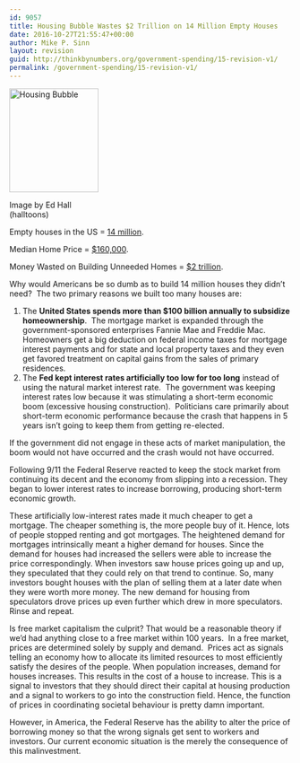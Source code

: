```yaml
---
id: 9057
title: Housing Bubble Wastes $2 Trillion on 14 Million Empty Houses
date: 2016-10-27T21:55:47+00:00
author: Mike P. Sinn
layout: revision
guid: http://thinkbynumbers.org/government-spending/15-revision-v1/
permalink: /government-spending/15-revision-v1/
---
```

<div id="attachment_524" style="width: 169px" class="wp-caption alignleft">
  <img aria-describedby="caption-attachment-524" class="size-full wp-image-524   " title="Housing Bubble" src="https://i2.wp.com/thinkbynumbers.org/wp-content/uploads/2011/09/House-Bubble.jpg?resize=159%2C185" alt="Housing Bubble" width="159" height="185" srcset="https://i2.wp.com/thinkbynumbers.org/wp-content/uploads/2011/09/House-Bubble.jpg?w=736&ssl=1 736w, https://i2.wp.com/thinkbynumbers.org/wp-content/uploads/2011/09/House-Bubble.jpg?resize=257%2C300&ssl=1 257w, https://i2.wp.com/thinkbynumbers.org/wp-content/uploads/2011/09/House-Bubble.jpg?resize=672%2C783&ssl=1 672w" sizes="(max-width: 159px) 100vw, 159px" data-recalc-dims="1" />
  
  <p id="caption-attachment-524" class="wp-caption-text">
    Image by Ed Hall (halltoons)
  </p>
</div>

Empty houses in the US = [14 million](http://usatoday30.usatoday.com/money/economy/housing/2009-02-12-vacancy12_N.htm).

Median Home Price = [$160,000](http://abcnews.go.com/Business/ConsumerNews/save-big-buy-foreclosed-house/story?id=13052724).

Money Wasted on Building Unneeded Homes = [$2 trillion](http://www.rd.com/money/the-government-is-wasting-your-tax-dollars/).

Why would Americans be so dumb as to build 14 million houses they didn&#8217;t need?  The two primary reasons we built too many houses are:

  1. The **United States spends more than $100 billion annually to subsidize homeownership**.  The mortgage market is expanded through the government-sponsored enterprises Fannie Mae and Freddie Mac. Homeowners get a big deduction on federal income taxes for mortgage interest payments and for state and local property taxes and they even get favored treatment on capital gains from the sales of primary residences.
  2. The **Fed kept interest rates artificially too low for too long** instead of using the natural market interest rate.  The government was keeping interest rates low because it was stimulating a short-term economic boom (excessive housing construction).  Politicians care primarily about short-term economic performance because the crash that happens in 5 years isn&#8217;t going to keep them from getting re-elected.

If the government did not engage in these acts of market manipulation, the boom would not have occurred and the crash would not have occurred.

Following 9/11 the Federal Reserve reacted to keep the stock market from continuing its decent and the economy from slipping into a recession. They began to lower interest rates to increase borrowing, producing short-term economic growth.

These artificially low-interest rates made it much cheaper to get a mortgage. The cheaper something is, the more people buy of it. Hence, lots of people stopped renting and got mortgages. The heightened demand for mortgages intrinsically meant a higher demand for houses. Since the demand for houses had increased the sellers were able to increase the price correspondingly. When investors saw house prices going up and up, they speculated that they could rely on that trend to continue. So, many investors bought houses with the plan of selling them at a later date when they were worth more money. The new demand for housing from speculators drove prices up even further which drew in more speculators. Rinse and repeat.

Is free market capitalism the culprit? That would be a reasonable theory if we&#8217;d had anything close to a free market within 100 years.  In a free market, prices are determined solely by supply and demand.  Prices act as signals telling an economy how to allocate its limited resources to most efficiently satisfy the desires of the people. When population increases, demand for houses increases. This results in the cost of a house to increase. This is a signal to investors that they should direct their capital at housing production and a signal to workers to go into the construction field. Hence, the function of prices in coordinating societal behaviour is pretty damn important.

However, in America, the Federal Reserve has the ability to alter the price of borrowing money so that the wrong signals get sent to workers and investors. Our current economic situation is the merely the consequence of this malinvestment.

&nbsp;